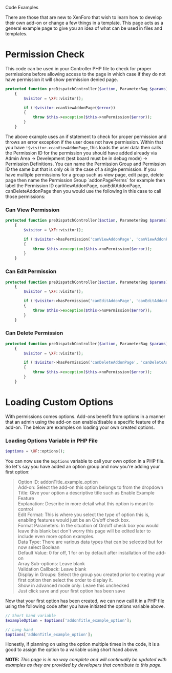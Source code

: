Code Examples

There are those that are new to XenForo that wish to learn how to develop their own add-on or change a few things in a template. This page acts as a general example page to give you an idea of what can be used in files and templates.

# Permission Check

This code can be used in your Controller PHP file to check for proper permissions before allowing access to the page in which case if they do not have permission it will show permission denied page.

```PHP
protected function preDispatchController($action, ParameterBag $params)
    {
        $visitor = \XF::visitor();

        if (!$visitor->canViewAddonPage($error))
        {
            throw $this->exception($this->noPermission($error));
        }
    }
```

The above example uses an if statement to check for proper permission and throws an error exception if the user does not have permission. Within that you have `!$visitor->canViewAddonPage`, this loads the user data then calls the Permission ID for the permission you should have added already via Admin Area -> Develepment (test board must be in debug mode) -> Permission Definitions. You can name the Permission Group and Permission ID the same but that is only ok in the case of a single permission. If you have multiple permissions for a group such as view page, edit page, delete page then name the Permission Group \`addonPagePerms\` for example then label the Permission ID canViewAddonPage, canEditAddonPage, canDeleteAddonPage then you would use the following in this case to call those permissions:

### Can View Permission

```PHP
protected function preDispatchController($action, ParameterBag $params)
    {
        $visitor = \XF::visitor();

        if (!$visitor->hasPermission('canViewAddonPage', 'canViewAddonPage'))
        {
            throw $this->exception($this->noPermission($error));
        }
    }
```

### Can Edit Permission

```PHP
protected function preDispatchController($action, ParameterBag $params)
    {
        $visitor = \XF::visitor();

        if (!$visitor->hasPermission('canEditAddonPage', 'canEditAddonPage'))
        {
            throw $this->exception($this->noPermission($error));
        }
    }
```

### Can Delete Permission

```PHP
protected function preDispatchController($action, ParameterBag $params)
    {
        $visitor = \XF::visitor();

        if (!$visitor->hasPermission('canDeleteAddonPage', 'canDeleteAddonPage'))
        {
            throw $this->exception($this->noPermission($error));
        }
    }
```

# Loading Custom Options

With permissions comes options. Add-ons benefit from options in a manner that an admin using the add-on can enable/disable a specific feature of the add-on. The below are examples on loading your own created options.

### Loading Options Variable in PHP File

```PHP
$options = \XF::options();
```

You can now use the `$options` variable to call your own option in a PHP file. So let's say you have added an option group and now you're adding your first option:

> Option ID: addonTitle\_example\_option  
> Add-on: Select the add-on this option belongs to from the dropdown  
> Title: Give your option a descriptive title such as Enable Example Feature  
> Explanation: Describe in more detail what this option is meant to control  
> Edit Format: This is where you select the type of option this is, enabling features would just be an On/off check box.  
> Format Parameters: In the situation of On/off check box you would leave this blank but don't worry this page will be edited later to include even more option examples.  
> Data Type: There are various data types that can be selected but for now select Boolean  
> Default Value: 0 for off, 1 for on by default after installation of the add-on  
> Array Sub-options: Leave blank  
> Validation Callback: Leave blank  
> Display in Groups: Select the group you created prior to creating your first option then select the order to display it.  
> Show in advanced mode only: Leave this unchecked  
> Just click save and your first option has been save

Now that your first option has been created, we can now call it in a PHP file using the following code after you have initiated the options variable above.

```PHP
// Short hand variable
$exampleOption = $options['addonTitle_example_option'];

// Long hand
$options['addonTitle_example_option'];
```

Honestly, if planning on using the option multiple times in the code, it is a good to assign the option to a variable using short hand above.

**NOTE:** *This page is in no way complete and will continually be updated with examples as they are provided by developers that contribute to this page.*